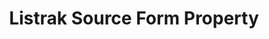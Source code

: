 ---
content-type: "api-form"
form-type: "source"
key: "source-form-properties-listrak-object"

title: "Listrak Source Form Property"
api-type: "listrak"
display-name: "Listrak"

source-type: "saas"
docs-name: "listrak"

description: ""

object-attributes:
  - name: "password"
    type: "string"
    required: true
    description: "The password associated with the Listrak user."
    value: "{{ sample-property-data.password }}"

  - name: "username"
    type: "string"
    required: true
    description: "The user's Listrak username."
    value: "{{ sample-property-data.user }}"
---